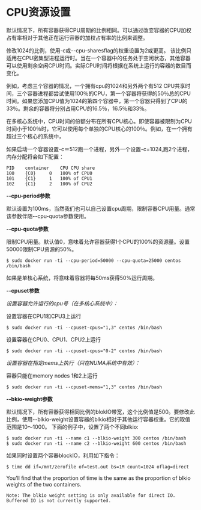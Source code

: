 # CPU资源设置

默认情况下，所有容器获得CPU周期的比例相同。可以通过改变容器的CPU加权占有率相对于其他正在运行容器的加权占有率的比例来调整。

修改1024的比例，使用-c或--cpu-sharesflag的权重设置为2或更高。
该比例只适用在CPU密集型进程运行时。当在一个容器中的任务处于空闲状态，其他容器可以使用剩余空闲CPU时间。实际CPU时间将根据在系统上运行的容器的数目而变化。

例如，考虑三个容器的情况，一个拥有cpu的1024和另外两个有512 CPU共享时间，三个容器进程都尝试使用100％的CPU，第一个容器将获得的50％总的CPU时间。如果您添加CPU值为1024的第四个容器中，第一个容器只得到了CPU的33％。剩余的容器将分别占用CPU的16.5％，16.5％和33％。

在多核心系统中，CPU时间的份额分布在所有CPU核心。即使容器被限制为CPU时间小于100％时，它可以使用每个单独的CPU核心的100％。例如，在一个拥有超过三个核心的系统中，

如果启动一个容器设置-c＝512跑一个进程，另外一个设置-c=1024,跑2个进程，内存分配将会如下配置：

	PID    container    CPU CPU share
    100    {C0}     0   100% of CPU0
    101    {C1}     1   100% of CPU1
    102    {C1}     2   100% of CPU2


**--cpu-period参数**

默认设置为100ms，当然我们也可以自己设置cpu周期，限制容器CPU用量。通常该参数伴随--cpu-quota参数使用。

**--cpu-quota参数**

限制CPU用量。默认值0，意味着允许容器获得1个CPU的100%的资源量。设置50000限制CPU资源的50%。



	$ sudo docker run -ti --cpu-period=50000 --cpu-quota=25000 centos /bin/bash

如果是单核心系统，将意味着容器将每50ms获得50%运行周期。

**--cpuset参数**

*设置容器允许运行的cpu号（在多核心系统中）：*

设置容器在CPU1和CPU3上运行

	$ sudo docker run -ti --cpuset-cpus="1,3" centos /bin/bash
设置容器在CPU0、CPU1、CPU2上运行

	$ sudo docker run -ti --cpuset-cpus="0-2" centos /bin/bash

*设置容器在指定mems上执行（只在NUMA系统中有效）：*

容器只能在memory nodes 1和2上运行

	$ sudo docker run -ti --cpuset-mems="1,3" centos /bin/bash


**--bkio-weight参数**

默认情况下，所有容器获得相同比例的blokIO带宽，这个比例值是500。要修改此比例，使用--blkio-weight设置容器的blkio相对于其他运行容器权重。它的取值范围是10～1000。
下面的例子中，设置了两个不同blkio:

	$ sudo docker run -ti --name c1 --blkio-weight 300 centos /bin/bash
    $ sudo docker run -ti --name c2 --blkio-weight 600 centos /bin/bash

如果同时设置两个容器blockIO，利用如下指令：

	$ time dd if=/mnt/zerofile of=test.out bs=1M count=1024 oflag=direct

You’ll find that the proportion of time is the same as the proportion of blkio weights of the two containers.

    Note: The blkio weight setting is only available for direct IO. Buffered IO is not currently supported.
